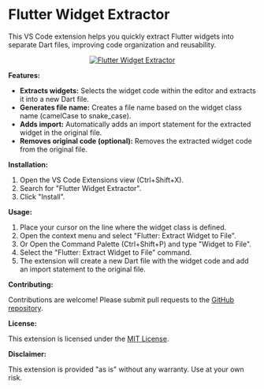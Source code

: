 # Flutter Widget Extractor

This VS Code extension helps you quickly extract Flutter widgets into separate Dart files, improving code organization and reusability.

<p align="center">
  <a href="https://github.com/paulinofonsecas/paulinocode-flutter-widget-extractor/blob/master/media/demo.mp4?raw=true">
    <img src="https://github.com/paulinofonsecas/paulinocode-flutter-widget-extractor/raw/master/media/demo.mp4?raw=true" alt="Flutter Widget Extractor" />
  </a>
</p>

**Features:**

* **Extracts widgets:** Selects the widget code within the editor and extracts it into a new Dart file.
* **Generates file name:** Creates a file name based on the widget class name (camelCase to snake_case).
* **Adds import:** Automatically adds an import statement for the extracted widget in the original file.
* **Removes original code (optional):** Removes the extracted widget code from the original file.

**Installation:**

1. Open the VS Code Extensions view (Ctrl+Shift+X).
2. Search for "Flutter Widget Extractor".
3. Click "Install".

**Usage:**

1. Place your cursor on the line where the widget class is defined.
2. Open the context menu and select "Flutter: Extract Widget to File".
3. Or Open the Command Palette (Ctrl+Shift+P) and type "Widget to File".
4. Select the "Flutter: Extract Widget to File" command.
5. The extension will create a new Dart file with the widget code and add an import statement to the original file.

**Contributing:**

Contributions are welcome! Please submit pull requests to the [GitHub repository](https://github.com/paulinofonsecas/paulinocode-flutter-widget-extractor).

**License:**

This extension is licensed under the [MIT License](https://docs.github.com/articles/licensing-a-repository).

**Disclaimer:**

This extension is provided "as is" without any warranty. Use at your own risk.